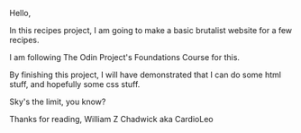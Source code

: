 Hello,

In this recipes project, I am going to make a basic brutalist website for a few recipes.

I am following The Odin Project's Foundations Course for this.

By finishing this project, I will have demonstrated that I can do some html stuff, and hopefully some css stuff.

Sky's the limit, you know?

Thanks for reading,
William Z Chadwick
aka CardioLeo
